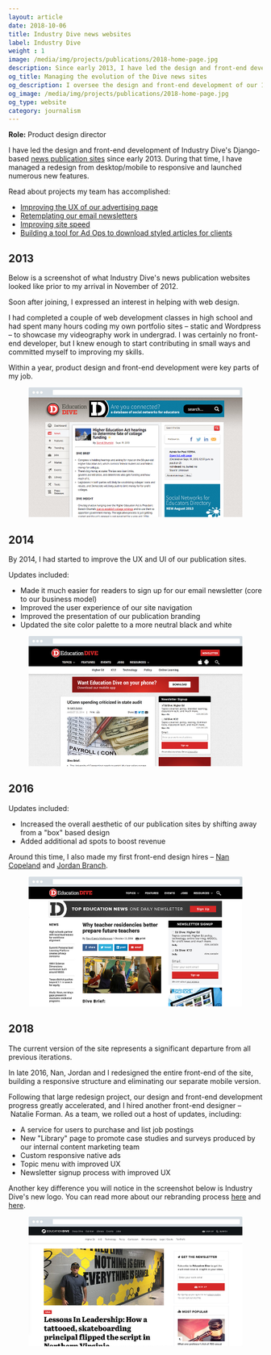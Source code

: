 ```yaml
---
layout: article
date: 2018-10-06
title: Industry Dive news websites
label: Industry Dive
weight : 1
image: /media/img/projects/publications/2018-home-page.jpg
description: Since early 2013, I have led the design and front-end development of Industry Dive's Django-based news sites.
og_title: Managing the evolution of the Dive news sites
og_description: I oversee the design and front-end development of our 14 Django-based news publications.
og_image: /media/img/projects/publications/2018-home-page.jpg
og_type: website
category: journalism
---
```


**Role:** Product design director

I have led the design and front-end development of Industry Dive's Django-based <a href="https://www.biopharmadive.com/">news publication sites</a> since early 2013. During that time, I have managed a redesign from desktop/mobile to responsive and launched numerous new features.

Read about projects my team has accomplished:

* <a href="https://design.industrydive.com/ux/2018/09/19/advertise-ux.html">Improving the UX of our advertising page</a>
* <a href="https://design.industrydive.com/product/2018/03/15/newsletter-rebase.html">Retemplating our email newsletters</a>
* <a href="https://design.industrydive.com/ux/2017/09/03/speed-intro.html">Improving site speed</a>
* <a href="https://design.industrydive.com/product/2017/07/15/promoted-pdf-button.html">Building a tool for Ad Ops to download styled articles for clients</a>
	
## 2013

Below is a screenshot of what Industry Dive's news publication websites looked like prior to my arrival in November of 2012.

Soon after joining, I expressed an interest in helping with web design.

I had completed a couple of web development classes in high school and had spent many hours coding my own portfolio sites – static and Wordpress – to showcase my videography work in undergrad. I was certainly no front-end developer, but I knew enough to start contributing in small ways and committed myself to improving my skills.

Within a year, product design and front-end development were key parts of my job.

<figure class="full-figure">
	<img src="/media/img/projects/publications/2013-brief.jpg" />
</figure>

## 2014

By 2014, I had started to improve the UX and UI of our publication sites.

Updates included:

* Made it much easier for readers to sign up for our email newsletter (core to our business model)
* Improved the user experience of our site navigation
* Improved the presentation of our publication branding
* Updated the site color palette to a more neutral black and white

<figure class="full-figure">
	<img src="/media/img/projects/publications/2014-brief-2.jpg" />
</figure>

## 2016

Updates included:

* Increased the overall aesthetic of our publication sites by shifting away from a "box" based design
* Added additional ad spots to boost revenue

Around this time, I also made my first front-end design hires – <a href="https://www.nancopeland.com/">Nan Copeland</a> and <a href="https://jordanebranch.github.io/blog/">Jordan Branch</a>.

<figure class="full-figure">
	<img src="/media/img/projects/publications/2016-brief.jpg" />
</figure>
	
## 2018

The current version of the site represents a significant departure from all previous iterations.

In late 2016, Nan, Jordan and I redesigned the entire front-end of the site, building a responsive structure and eliminating our separate mobile version. 

Following that large redesign project, our design and front-end development progress greatly accelerated, and I hired another front-end designer – Natalie Forman. As a team, we rolled out a host of updates, including:

* A service for users to purchase and list job postings
* New "Library" page to promote case studies and surveys produced by our internal content marketing team
* Custom responsive native ads
* Topic menu with improved UX
* Newsletter signup process with improved UX

Another key difference you will notice in the screenshot below is Industry Dive's new logo. You can read more about our rebranding process <a href="https://www.industrydive.com/news/post/new-dive-logo-design/">here</a> and <a href="https://design.industrydive.com/corporate/2018/05/09/logo-redesign.html">here</a>.

<figure class="full-figure">
	<img src="/media/img/projects/publications/2018-brief.jpg" />
</figure>
